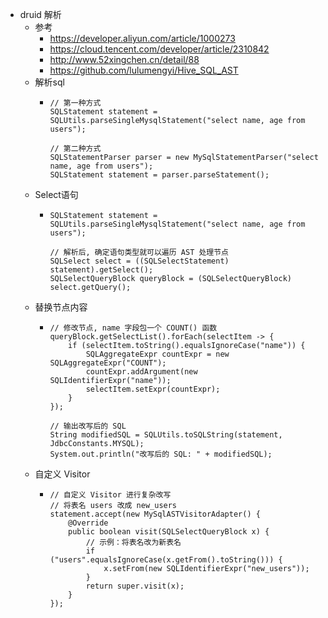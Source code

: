 - druid 解析
	- 参考
		- https://developer.aliyun.com/article/1000273
		- https://cloud.tencent.com/developer/article/2310842
		- http://www.52xingchen.cn/detail/88
		- https://github.com/lulumengyi/Hive_SQL_AST
	- 解析sql
		- ```
		  // 第一种方式
		  SQLStatement statement = SQLUtils.parseSingleMysqlStatement("select name, age from users");
		  
		  // 第二种方式
		  SQLStatementParser parser = new MySqlStatementParser("select name, age from users");
		  SQLStatement statement = parser.parseStatement();
		  ```
	- Select语句
		- ```
		  SQLStatement statement = SQLUtils.parseSingleMysqlStatement("select name, age from users");
		  
		  // 解析后, 确定语句类型就可以遍历 AST 处理节点
		  SQLSelect select = ((SQLSelectStatement) statement).getSelect();
		  SQLSelectQueryBlock queryBlock = (SQLSelectQueryBlock) select.getQuery();
		  ```
	- 替换节点内容
		- ```
		  // 修改节点, name 字段包一个 COUNT() 函数
		  queryBlock.getSelectList().forEach(selectItem -> {
		      if (selectItem.toString().equalsIgnoreCase("name")) {
		          SQLAggregateExpr countExpr = new SQLAggregateExpr("COUNT");
		          countExpr.addArgument(new SQLIdentifierExpr("name"));
		          selectItem.setExpr(countExpr);
		      }
		  });
		  
		  // 输出改写后的 SQL
		  String modifiedSQL = SQLUtils.toSQLString(statement, JdbcConstants.MYSQL);
		  System.out.println("改写后的 SQL: " + modifiedSQL);
		  ```
	- 自定义 Visitor
		- ```
		  // 自定义 Visitor 进行复杂改写
		  // 将表名 users 改成 new_users
		  statement.accept(new MySqlASTVisitorAdapter() {
		      @Override
		      public boolean visit(SQLSelectQueryBlock x) {
		          // 示例：将表名改为新表名
		          if ("users".equalsIgnoreCase(x.getFrom().toString())) {
		              x.setFrom(new SQLIdentifierExpr("new_users"));
		          }
		          return super.visit(x);
		      }
		  });
		  ```